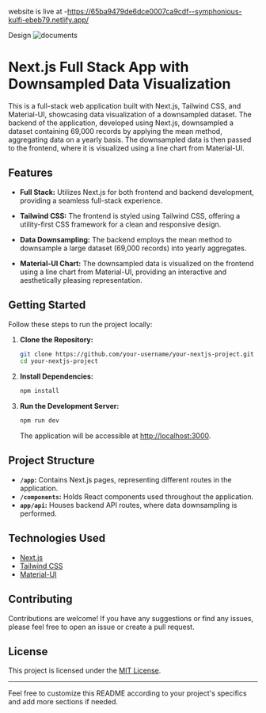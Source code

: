 website is live at -https://65ba9479de6dce0007ca9cdf--symphonious-kulfi-ebeb79.netlify.app/

Design
![documents](https://github.com/oNavShaHo/Chakr-Innovation/assets/106837111/bbe5c4a0-e6f1-4bda-963d-09da689f396c)



# Next.js Full Stack App with Downsampled Data Visualization

This is a full-stack web application built with Next.js, Tailwind CSS, and Material-UI, showcasing data visualization of a downsampled dataset. The backend of the application, developed using Next.js, downsampled a dataset containing 69,000 records by applying the mean method, aggregating data on a yearly basis. The downsampled data is then passed to the frontend, where it is visualized using a line chart from Material-UI.

## Features

- **Full Stack:** Utilizes Next.js for both frontend and backend development, providing a seamless full-stack experience.

- **Tailwind CSS:** The frontend is styled using Tailwind CSS, offering a utility-first CSS framework for a clean and responsive design.

- **Data Downsampling:** The backend employs the mean method to downsample a large dataset (69,000 records) into yearly aggregates.

- **Material-UI Chart:** The downsampled data is visualized on the frontend using a line chart from Material-UI, providing an interactive and aesthetically pleasing representation.

## Getting Started

Follow these steps to run the project locally:

1. **Clone the Repository:**
   ```bash
   git clone https://github.com/your-username/your-nextjs-project.git
   cd your-nextjs-project
   ```

2. **Install Dependencies:**
   ```bash
   npm install
   ```

3. **Run the Development Server:**
   ```bash
   npm run dev
   ```

   The application will be accessible at [http://localhost:3000](http://localhost:3000).

## Project Structure

- **`/app`:** Contains Next.js pages, representing different routes in the application.
- **`/components`:** Holds React components used throughout the application.
- **`app/api`:** Houses backend API routes, where data downsampling is performed.

## Technologies Used

- [Next.js](https://nextjs.org/)
- [Tailwind CSS](https://tailwindcss.com/)
- [Material-UI](https://mui.com/)

## Contributing

Contributions are welcome! If you have any suggestions or find any issues, please feel free to open an issue or create a pull request.

## License

This project is licensed under the [MIT License](LICENSE).

---

Feel free to customize this README according to your project's specifics and add more sections if needed.
